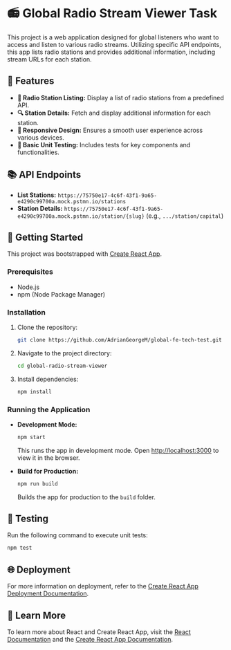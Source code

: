 # 📻 Global Radio Stream Viewer Task 

This project is a web application designed for global listeners who want to access and listen to various radio streams. Utilizing specific API endpoints, this app lists radio stations and provides additional information, including stream URLs for each station.

## 🌟 Features

- **📡 Radio Station Listing:** Display a list of radio stations from a predefined API.
- **🔍 Station Details:** Fetch and display additional information for each station.
- **📱 Responsive Design:** Ensures a smooth user experience across various devices.
- **🧪 Basic Unit Testing:** Includes tests for key components and functionalities.

## 📚 API Endpoints

- **List Stations:** `https://75750e17-4c6f-43f1-9a65-e4290c99700a.mock.pstmn.io/stations`
- **Station Details:** `https://75750e17-4c6f-43f1-9a65-e4290c99700a.mock.pstmn.io/station/{slug}` (e.g., `.../station/capital`)

## 🚀 Getting Started

This project was bootstrapped with [Create React App](https://github.com/facebook/create-react-app).

### Prerequisites

- Node.js
- npm (Node Package Manager)

### Installation

1. Clone the repository:
   ```bash
   git clone https://github.com/AdrianGeorgeM/global-fe-tech-test.git
   ```
2. Navigate to the project directory:
   ```bash
   cd global-radio-stream-viewer
   ```
3. Install dependencies:
   ```bash
   npm install
   ```

### Running the Application

- **Development Mode:** 
  ```bash
  npm start
  ```
  This runs the app in development mode. Open [http://localhost:3000](http://localhost:3000) to view it in the browser.

- **Build for Production:** 
  ```bash
  npm run build
  ```
  Builds the app for production to the `build` folder.

## 🧪 Testing

Run the following command to execute unit tests:

```bash
npm test
```

## 🌐 Deployment

For more information on deployment, refer to the [Create React App Deployment Documentation](https://facebook.github.io/create-react-app/docs/deployment).

## 📖 Learn More

To learn more about React and Create React App, visit the [React Documentation](https://reactjs.org/) and the [Create React App Documentation](https://facebook.github.io/create-react-app/docs/getting-started).

